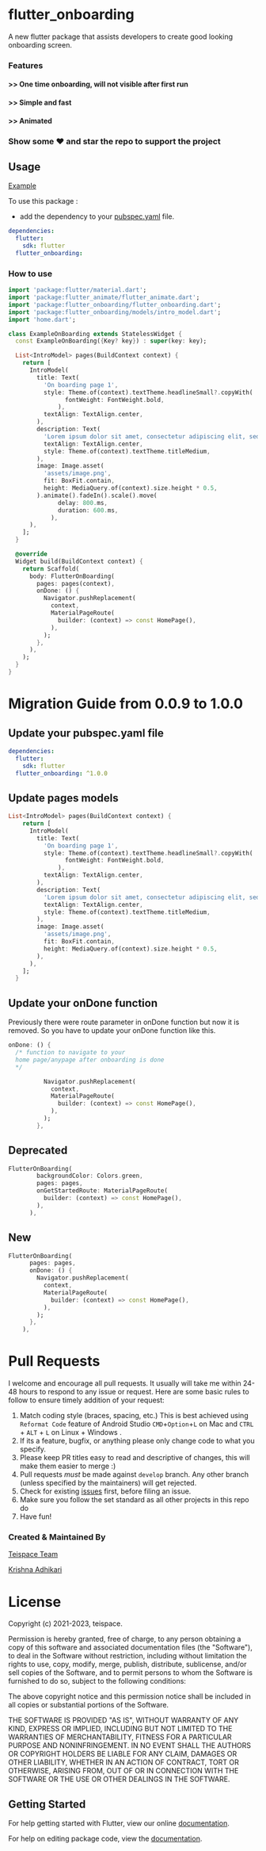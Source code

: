 # flutter_onboarding

A new flutter package that assists developers to create good looking onboarding screen.

### Features

#### >> One time onboarding, will not visible after first run

#### >> Simple and fast

#### >> Animated

### Show some :heart: and star the repo to support the project

## Usage

[Example](https://github.com/teispace/flutter_onboarding/blob/main/example/example.dart)

To use this package :

- add the dependency to your [pubspec.yaml](https://github.com/teispace/flutter_onboarding/blob/main/pubspec.yaml) file.

```yaml
dependencies:
  flutter:
    sdk: flutter
  flutter_onboarding:
```

### How to use

```dart
import 'package:flutter/material.dart';
import 'package:flutter_animate/flutter_animate.dart';
import 'package:flutter_onboarding/flutter_onboarding.dart';
import 'package:flutter_onboarding/models/intro_model.dart';
import 'home.dart';

class ExampleOnBoarding extends StatelessWidget {
  const ExampleOnBoarding({Key? key}) : super(key: key);

  List<IntroModel> pages(BuildContext context) {
    return [
      IntroModel(
        title: Text(
          'On boarding page 1',
          style: Theme.of(context).textTheme.headlineSmall?.copyWith(
                fontWeight: FontWeight.bold,
              ),
          textAlign: TextAlign.center,
        ),
        description: Text(
          'Lorem ipsum dolor sit amet, consectetur adipiscing elit, sed do eiusmod tempor incididunt ut labore et dolore magna aliqua',
          textAlign: TextAlign.center,
          style: Theme.of(context).textTheme.titleMedium,
        ),
        image: Image.asset(
          'assets/image.png',
          fit: BoxFit.contain,
          height: MediaQuery.of(context).size.height * 0.5,
        ).animate().fadeIn().scale().move(
              delay: 800.ms,
              duration: 600.ms,
            ),
      ),
    ];
  }

  @override
  Widget build(BuildContext context) {
    return Scaffold(
      body: FlutterOnBoarding(
        pages: pages(context),
        onDone: () {
          Navigator.pushReplacement(
            context,
            MaterialPageRoute(
              builder: (context) => const HomePage(),
            ),
          );
        },
      ),
    );
  }
}


```

# Migration Guide from 0.0.9 to 1.0.0

## Update your pubspec.yaml file

```yaml
dependencies:
  flutter:
    sdk: flutter
  flutter_onboarding: ^1.0.0
```

## Update pages models

```dart
List<IntroModel> pages(BuildContext context) {
    return [
      IntroModel(
        title: Text(
          'On boarding page 1',
          style: Theme.of(context).textTheme.headlineSmall?.copyWith(
                fontWeight: FontWeight.bold,
              ),
          textAlign: TextAlign.center,
        ),
        description: Text(
          'Lorem ipsum dolor sit amet, consectetur adipiscing elit, sed do eiusmod tempor incididunt ut labore et dolore magna aliqua',
          textAlign: TextAlign.center,
          style: Theme.of(context).textTheme.titleMedium,
        ),
        image: Image.asset(
          'assets/image.png',
          fit: BoxFit.contain,
          height: MediaQuery.of(context).size.height * 0.5,
        ),
      ),
    ];
  }
```

## Update your onDone function

Previously there were route parameter in onDone function but now it is removed. So you have to update your onDone function like this.

```dart
onDone: () {
  /* function to navigate to your
  home page/anypage after onboarding is done
  */

          Navigator.pushReplacement(
            context,
            MaterialPageRoute(
              builder: (context) => const HomePage(),
            ),
          );
        },

```

## Deprecated

```dart
FlutterOnBoarding(
        backgroundColor: Colors.green,
        pages: pages,
        onGetStartedRoute: MaterialPageRoute(
          builder: (context) => const HomePage(),
        ),
      ),
```

## New

```dart
FlutterOnBoarding(
      pages: pages,
      onDone: () {
        Navigator.pushReplacement(
          context,
          MaterialPageRoute(
            builder: (context) => const HomePage(),
          ),
        );
      },
    ),
```

# Pull Requests

I welcome and encourage all pull requests. It usually will take me within 24-48 hours to respond to any issue or request. Here are some basic rules to follow to ensure timely addition of your request:

1.  Match coding style (braces, spacing, etc.) This is best achieved using `Reformat Code` feature of Android Studio `CMD`+`Option`+`L` on Mac and `CTRL` + `ALT` + `L` on Linux + Windows .
2.  If its a feature, bugfix, or anything please only change code to what you specify.
3.  Please keep PR titles easy to read and descriptive of changes, this will make them easier to merge :)
4.  Pull requests _must_ be made against `develop` branch. Any other branch (unless specified by the maintainers) will get rejected.
5.  Check for existing [issues](https://github.com/teispace/flutter_onboarding/issues) first, before filing an issue.
6.  Make sure you follow the set standard as all other projects in this repo do
7.  Have fun!

### Created & Maintained By

[Teispace Team](https://teispace.com)

[Krishna Adhikari](https://github.com/Iamkrishnaa)

# License

Copyright (c) 2021-2023, teispace.

Permission is hereby granted, free of charge, to any person obtaining a copy of
this software and associated documentation files (the "Software"), to deal in
the Software without restriction, including without limitation the rights to
use, copy, modify, merge, publish, distribute, sublicense, and/or sell copies
of the Software, and to permit persons to whom the Software is furnished to do
so, subject to the following conditions:

The above copyright notice and this permission notice shall be included in all
copies or substantial portions of the Software.

THE SOFTWARE IS PROVIDED "AS IS", WITHOUT WARRANTY OF ANY KIND, EXPRESS OR
IMPLIED, INCLUDING BUT NOT LIMITED TO THE WARRANTIES OF MERCHANTABILITY,
FITNESS FOR A PARTICULAR PURPOSE AND NONINFRINGEMENT. IN NO EVENT SHALL THE
AUTHORS OR COPYRIGHT HOLDERS BE LIABLE FOR ANY CLAIM, DAMAGES OR OTHER
LIABILITY, WHETHER IN AN ACTION OF CONTRACT, TORT OR OTHERWISE, ARISING FROM,
OUT OF OR IN CONNECTION WITH THE SOFTWARE OR THE USE OR OTHER DEALINGS IN THE
SOFTWARE.

## Getting Started

For help getting started with Flutter, view our online [documentation](https://flutter.io/).

For help on editing package code, view the [documentation](https://flutter.io/developing-packages/).
